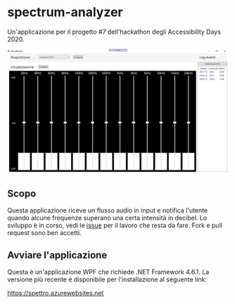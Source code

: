 # spectrum-analyzer
Un'applicazione per il progetto #7 dell'hackathon degli Accessibility Days 2020.

![Screenshot provvisorio dell'applicazione](image.png)

## Scopo
Questa applicazione riceve un flusso audio in input e  notifica l'utente quando alcune frequenze superano una certa intensità in decibel. Lo sviluppo è in corso, vedi le [issue](https://github.com/BrightSoul/spectrum-analyzer/issues) per il lavoro che resta da fare. Fork e pull request sono ben accetti.

## Avviare l'applicazione
Questa è un'applicazione WPF che richiede .NET Framework 4.6.1. La versione più recente è disponibile per l'installazione al seguente link:

https://spettro.azurewebsites.net
